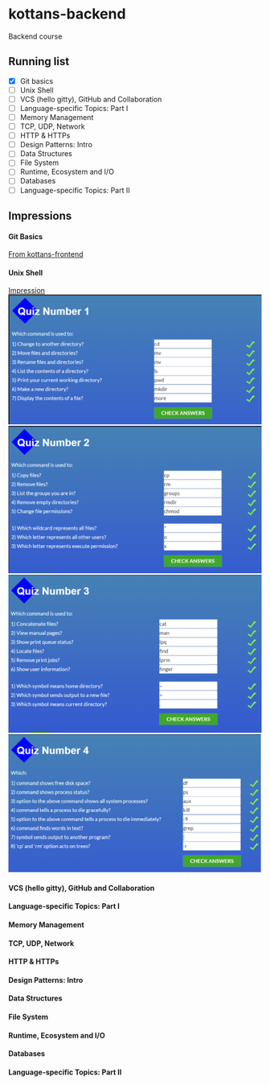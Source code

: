 # kottans-backend
Backend course

## Running list
- [x] Git basics
- [ ] Unix Shell
- [ ] VCS (hello gitty), GitHub and Collaboration
- [ ] Language-specific Topics: Part I
- [ ] Memory Management
- [ ] TCP, UDP, Network
- [ ] HTTP & HTTPs
- [ ] Design Patterns: Intro
- [ ] Data Structures
- [ ] File System
- [ ] Runtime, Ecosystem and I/O
- [ ] Databases
- [ ] Language-specific Topics: Part II

## Impressions
#### Git Basics
[From kottans-frontend](https://github.com/antonenko-anton/kottans-frontend/blob/master/task-git-github-inro/impressions.md)

#### Unix Shell
[Impression](./task_unix_shell/impressions.md) <br>
![quiz1](./task_unix_shell/quiz_1.png) <br>
![quiz2](./task_unix_shell/quiz_2.png) <br>
![quiz3](./task_unix_shell/quiz_3.png) <br>
![quiz4](./task_unix_shell/quiz_4.png) <br>

#### VCS (hello gitty), GitHub and Collaboration
#### Language-specific Topics: Part I
#### Memory Management
#### TCP, UDP, Network
#### HTTP & HTTPs
#### Design Patterns: Intro
#### Data Structures
#### File System
#### Runtime, Ecosystem and I/O
#### Databases
#### Language-specific Topics: Part II